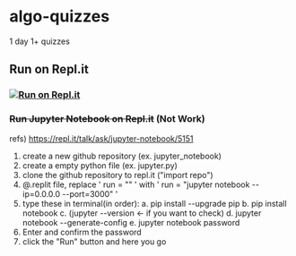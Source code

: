 # algo-quizzes

1 day 1+ quizzes


## Run on Repl.it

### [![Run on Repl.it](https://repl.it/badge/github/gitgitWi/algo-quizzes)](https://repl.it/github/gitgitWi/algo-quizzes)


### ~~Run Jupyter Notebook on Repl.it~~ (Not Work)

refs) https://repl.it/talk/ask/jupyter-notebook/5151

1. create a new github repository (ex. jupyter_notebook)
2. create a empty python file (ex. jupyter.py)
3. clone the github repository to repl.it ("import repo")
4. @.replit file, replace ' run = "" ' with ' run = "jupyter notebook --ip=0.0.0.0 --port=3000" '
5. type these in terminal(in order):
	a. pip install --upgrade pip
	b. pip install notebook
	c. (jupyter --version ← if you want to check)
	d. jupyter notebook --generate-config
	e. jupyter notebook password
6. Enter and confirm the password
7. click the "Run" button and here you go

